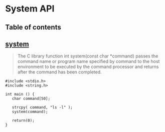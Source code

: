 # System API

## Table of contents

## [system](https://www.tutorialspoint.com/c_standard_library/c_function_system.htm)

> The C library function int system(const char *command) passes the command name or program name specified by command to the host environment to be executed by the command processor and returns after the command has been completed.  


```
#include <stdio.h>
#include <string.h>

int main () {
   char command[50];

   strcpy( command, "ls -l" );
   system(command);

   return(0);
} 
```